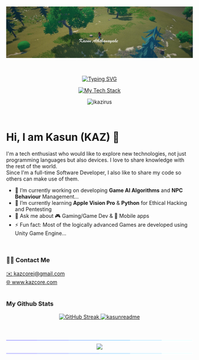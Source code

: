 <p align="center"> 
    <img  src="./res/cover.jpg"/>
</p>
</br>
<p align="center">
  <a href="https://git.io/typing-svg">
    <img src="https://readme-typing-svg.demolab.com?weight=800&duration=3000&pause=1000&color=8072e6&center=true&vCenter=true&random=false&width=800&lines=Full+Stack+Developer;AR%2FVR+Enthusiast;Expert+in+Mobile+Applications+%26+Games;Cyber+Security+Researcher" alt="Typing SVG" />
  </a>
</p>

<p align="center"> 
  <a href="https://github.com/ikazirus">
    <img src="https://github-readme-tech-stack.vercel.app/api/cards?align=center&titleAlign=center&showBorder=false&lineHeight=2&lineCount=3&hideTitle=true&theme=github&gap=2&width=890&hideBg=true&bg=%23FFFFFF&badge=%23efefef&border=%23D8DEE4&titleColor=%233f7ec5&line1=Dart%2CDart%2C7b88ff%3BPython%2CPython%2C1ba100%3BCsharp%2CC+Sharp%2Ce33edf%3BCPlusPlus%2CC%2B%2B%2C6eb5ee%3BTypescript%2CTypescript%2C59d4ff%3BJavaScript%2CJavaScript%2Cddd000%3BRLua%2CLua%2C004dff%3BRuby%2CRuby%2Cff4d4d%3BJava%2CJava%2Cff4d4d%3B&line2=Flutter%2CFlutter%2C73b9fb%3BUnity%2CUnity%2C000000%3BUnreal+Engine%2CUE+5%2C000000%3BDjango%2CDjango%2C05ff02%3BFlask%2CFlask%2Cf4d380%3BNestJS%2CNestJS%2Cff0da8%3BTensorflow%2CTensorflow%2Cdb9b00%3BArduino%2CArduino%2C00e1a6%3B&line3=Firebase%2CFirebase%2Cffd308%3BSupabase%2CSupabase%2C1a7503%3BPostgreSQL%2CPostgreSQL%2C486fff%3BDocker%2CDocker%2C5089ff%3BiOS%2CiOS%2Cbbb8b8%3BAndroid%2CAndroid%2C58ffa1%3B" alt="My Tech Stack" />
  </a>
  
</p>

<p align="center"> 
  <img src="https://komarev.com/ghpvc/?username=ikazirus&label=Profile%20views&color=0e75b6&style=flat" alt="ikazirus" /> 
</p>

</br>

# Hi, I am Kasun (KAZ) 👋

<p>
I'm a tech enthusiast who would like to explore new technologies, not just programming languages but also devices.
I love to share knowledge with the rest of the world.
</br>
Since I'm a full-time Software Developer, I also like to share my code so others can make use of them.  
</br>

- 🔭 I’m currently working on developing **Game AI Algorithms** and **NPC Behaviour** Management...
- 🌱 I’m currently learning **Apple Vision Pro** & **Python** for Ethical Hacking and Pentesting
- 💬 Ask me about 🎮 Gaming/Game Dev & 📱 Mobile apps
- ⚡ Fun fact: Most of the logically advanced Games are developed using Unity Game Engine...
</p>


</br>

### 🤙🏻 Contact Me 
<a href="mailto:kazcorei@gmail.com">✉️ kazcorei@gmail.com</a>
</br> 
<a href="https://www.kazcore.com">🌐 www.kazcore.com</a>
</br> 
</br>

### My Github Stats

<!-- ![Top Langs](https://github-readme-stats.vercel.app/api/top-langs/?username=ikazirus&layout=compact&langs_count=8) -->
<p align="center">
  <a href="https://github.com/ikazirus">
    <img height="200" src="https://streak-stats.demolab.com?user=ikazirus&hide_border=true&background=efefefff" alt="GitHub Streak" />
  </a>
 <a href="https://github.com/ikazirus">
    <img  height="200"  src="https://github-readme-stats.vercel.app/api/top-langs/?username=ikazirus&layout=compact&bg_color=efefef&langs_count=10" alt="kasunreadme" />
 </a>
</p>

<p  align="center">
 <a href="https://github.com/ikazirus">
<!--   <img align="center" src="https://myreadme.vercel.app/api/embed/ikazirus?panels=userstatistics,commitgraph" alt="kasunreadme" /> -->
 </a>
</p>
</br> 

<p align="center"> 
  <img align="center" src="./res/load.gif"/>
  <img align="center" src="https://github-profile-trophy.vercel.app/?username=ikazirus&margin-w=12&margin-h=15&rank=SECRET,SSS,SS,S,AAA,AA,A,B,C" />
  <img align="center" src="./res/load.gif"/>
</p>

